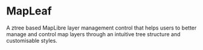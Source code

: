# MapLeaf
A ztree based MapLibre layer management control that helps users to better manage and control map layers through an intuitive tree structure and customisable styles.
